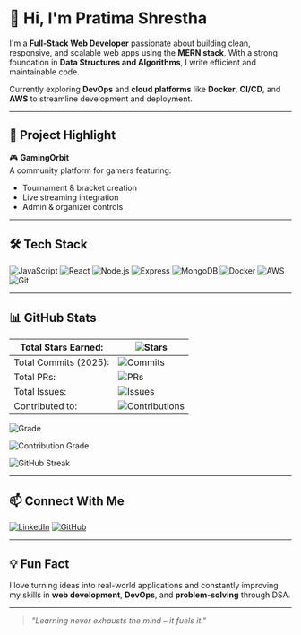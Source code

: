 # 👋 Hi, I'm Pratima Shrestha

I'm a **Full-Stack Web Developer** passionate about building clean, responsive, and scalable web apps using the **MERN stack**. With a strong foundation in **Data Structures and Algorithms**, I write efficient and maintainable code.

Currently exploring **DevOps** and **cloud platforms** like **Docker**, **CI/CD**, and **AWS** to streamline development and deployment.

---

## 🚀 Project Highlight

🎮 **GamingOrbit**  
A community platform for gamers featuring:
- Tournament & bracket creation  
- Live streaming integration  
- Admin & organizer controls

---

## 🛠 Tech Stack

![JavaScript](https://img.shields.io/badge/JavaScript-F7DF1E?style=flat&logo=javascript&logoColor=black)
![React](https://img.shields.io/badge/React-61DAFB?style=flat&logo=react&logoColor=black)
![Node.js](https://img.shields.io/badge/Node.js-339933?style=flat&logo=node.js&logoColor=white)
![Express](https://img.shields.io/badge/Express.js-000000?style=flat&logo=express&logoColor=white)
![MongoDB](https://img.shields.io/badge/MongoDB-47A248?style=flat&logo=mongodb&logoColor=white)
![Docker](https://img.shields.io/badge/Docker-2496ED?style=flat&logo=docker&logoColor=white)
![AWS](https://img.shields.io/badge/AWS-FF9900?style=flat&logo=amazonaws&logoColor=white)
![Git](https://img.shields.io/badge/Git-F05032?style=flat&logo=git&logoColor=white)

---
## 📊 GitHub Stats

| Total Stars Earned: | ![Stars](https://img.shields.io/github/stars/pratimashrestha1?label=Stars&style=flat) |
|---------------------|--------------------------------------------------------------------------------------|
| Total Commits (2025): | ![Commits](https://img.shields.io/github/commit-activity/y/pratimashrestha1?label=Commits&style=flat) |
| Total PRs: | ![PRs](https://img.shields.io/github/issues-pr-closed/pratimashrestha1?label=PRs&style=flat) |
| Total Issues: | ![Issues](https://img.shields.io/github/issues-closed/pratimashrestha1?label=Issues&style=flat) |
| Contributed to: | ![Contributions](https://img.shields.io/static/v1?label=Contributed%20To&message=3&color=blue&style=flat) |

![Grade](https://img.shields.io/badge/Contribution%20Grade-B--green?style=flat)

![Contribution Grade](https://img.shields.io/badge/Contribution%20Grade-B-?style=flat)



![GitHub Streak](https://github-readme-streak-stats.herokuapp.com/?user=pratimashrestha1&theme=radical)

---

## 📫 Connect With Me

[![LinkedIn](https://img.shields.io/badge/LinkedIn-blue?style=flat&logo=linkedin&logoColor=white)](https://www.linkedin.com/in/pratima-shrestha-225494229/)
[![GitHub](https://img.shields.io/badge/GitHub-181717?style=flat&logo=github&logoColor=white)](https://github.com/pratimashrestha1)

---

## 💡 Fun Fact

I love turning ideas into real-world applications and constantly improving my skills in **web development**, **DevOps**, and **problem-solving** through DSA.

---

> *"Learning never exhausts the mind – it fuels it."*
